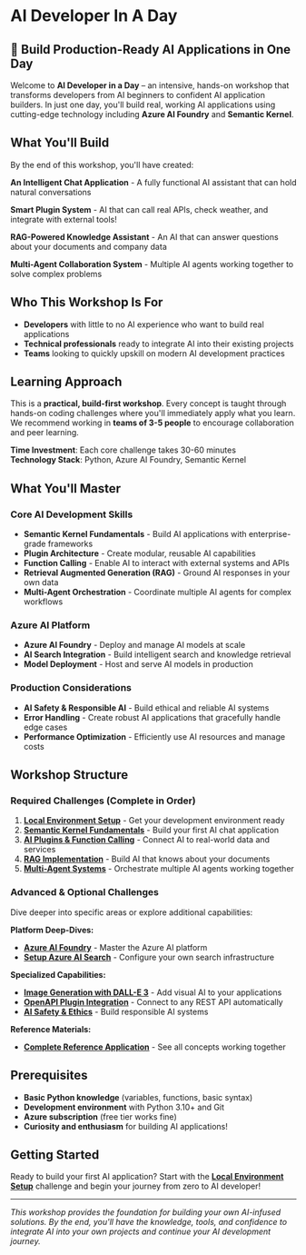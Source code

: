 # AI Developer In A Day

## 🚀 Build Production-Ready AI Applications in One Day

Welcome to **AI Developer in a Day** – an intensive, hands-on workshop that transforms developers from AI beginners to confident AI application builders. In just one day, you'll build real, working AI applications using cutting-edge technology including **Azure AI Foundry** and **Semantic Kernel**.

## What You'll Build

By the end of this workshop, you'll have created:

**An Intelligent Chat Application** - A fully functional AI assistant that can hold natural conversations

**Smart Plugin System** - AI that can call real APIs, check weather, and integrate with external tools!

**RAG-Powered Knowledge Assistant** - An AI that can answer questions about your documents and company data

**Multi-Agent Collaboration System** - Multiple AI agents working together to solve complex problems

## Who This Workshop Is For

- **Developers** with little to no AI experience who want to build real applications
- **Technical professionals** ready to integrate AI into their existing projects  
- **Teams** looking to quickly upskill on modern AI development practices

## Learning Approach

This is a **practical, build-first workshop**. Every concept is taught through hands-on coding challenges where you'll immediately apply what you learn. We recommend working in **teams of 3-5 people** to encourage collaboration and peer learning.

**Time Investment**: Each core challenge takes 30-60 minutes  
**Technology Stack**: Python, Azure AI Foundry, Semantic Kernel 

## What You'll Master

### Core AI Development Skills
- **Semantic Kernel Fundamentals** - Build AI applications with enterprise-grade frameworks
- **Plugin Architecture** - Create modular, reusable AI capabilities
- **Function Calling** - Enable AI to interact with external systems and APIs
- **Retrieval Augmented Generation (RAG)** - Ground AI responses in your own data
- **Multi-Agent Orchestration** - Coordinate multiple AI agents for complex workflows

### Azure AI Platform
- **Azure AI Foundry** - Deploy and manage AI models at scale
- **AI Search Integration** - Build intelligent search and knowledge retrieval
- **Model Deployment** - Host and serve AI models in production

### Production Considerations
- **AI Safety & Responsible AI** - Build ethical and reliable AI systems
- **Error Handling** - Create robust AI applications that gracefully handle edge cases
- **Performance Optimization** - Efficiently use AI resources and manage costs

## Workshop Structure

### Required Challenges (Complete in Order)
1. **[Local Environment Setup](./Python/challenges/Local-Dev-Environment-Setup.md)** - Get your development environment ready
2. **[Semantic Kernel Fundamentals](./Python/challenges/Semantic-Kernel-Challenge.md)** - Build your first AI chat application  
3. **[AI Plugins & Function Calling](./Python/challenges/SK-Plugins-Challenge.md)** - Connect AI to real-world data and services
4. **[RAG Implementation](./Python/challenges/RAG-Challenge.md)** - Build AI that knows about your documents
5. **[Multi-Agent Systems](./Python/challenges/Multi-Agent-Challenge.md)** - Orchestrate multiple AI agents working together

### Advanced & Optional Challenges
Dive deeper into specific areas or explore additional capabilities:

**Platform Deep-Dives:**
- **[Azure AI Foundry](./Python/challenges/Azure-AI-Foundry-Challenge.md)** - Master the Azure AI platform
- **[Setup Azure AI Search](./Python/challenges/Resources/Supporting%20Challenges/Setup-RAG.md)** - Configure your own search infrastructure

**Specialized Capabilities:**
- **[Image Generation with DALL-E 3](./Python/challenges/Resources/Supporting%20Challenges/Image-Generation.md)** - Add visual AI to your applications
- **[OpenAPI Plugin Integration](./Python/challenges/Resources/Supporting%20Challenges/OpenAPI-Plugins.md)** - Connect to any REST API automatically
- **[AI Safety & Ethics](./Python/challenges/Resources/Supporting%20Challenges/AI-Safety.md)** - Build responsible AI systems

**Reference Materials:**
- **[Complete Reference Application](./Python/challenges/Resources/Supporting%20Challenges/Reference-App.md)** - See all concepts working together

## Prerequisites

- **Basic Python knowledge** (variables, functions, basic syntax)
- **Development environment** with Python 3.10+ and Git
- **Azure subscription** (free tier works fine)
- **Curiosity and enthusiasm** for building AI applications!

## Getting Started

Ready to build your first AI application? Start with the **[Local Environment Setup](./Python/challenges/Local-Dev-Environment-Setup.md)** challenge and begin your journey from zero to AI developer!

---

*This workshop provides the foundation for building your own AI-infused solutions. By the end, you'll have the knowledge, tools, and confidence to integrate AI into your own projects and continue your AI development journey.*